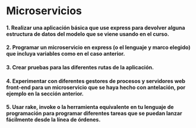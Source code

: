 # Microservicios

#### 1. Realizar una aplicación básica que use express para devolver alguna estructura de datos del modelo que se viene usando en el curso.

#### 2. Programar un microservicio en express (o el lenguaje y marco elegido) que incluya variables como en el caso anterior.

#### 3. Crear pruebas para las diferentes rutas de la aplicación.

#### 4. Experimentar con diferentes gestores de procesos y servidores web front-end para un microservicio que se haya hecho con antelación, por ejemplo en la sección anterior.

#### 5. Usar rake, invoke o la herramienta equivalente en tu lenguaje de programación para programar diferentes tareas que se puedan lanzar fácilmente desde la línea de órdenes.